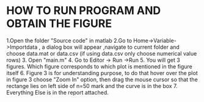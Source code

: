 # HOW TO RUN PROGRAM AND OBTAIN THE FIGURE

1.Open the folder "Source code" in matlab
2.Go to Home->Variable->Importdata , a dialog box will appear ,navigate to current folder and choose data.mat or data.csv (if using data.csv only choose numerical value rows)
3. Open "main.m"
4. Go to Editor -> Run ->Run
5. You will get 3 figures. Which figure corresponds to which plot is mentioned in the figure itself
6. Figure 3 is for understanding purpose, to do that hover over the plot in figure 3 choose "Zoom In" option, then drag the mouse cursor so that the rectange lies on left side of n=50 mark and the curve is in the box
7. Everything Else is in the report attached.
